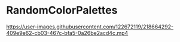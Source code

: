 # RandomColorPalettes

https://user-images.githubusercontent.com/122672119/218664292-409e9e62-cb03-467c-bfa5-0a26be2acd4c.mp4
